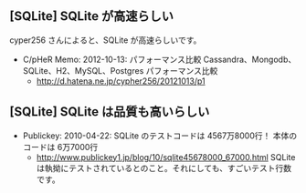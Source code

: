 ## [SQLite] SQLite が高速らしい

cyper256 さんによると、SQLite が高速らしいです。
* C/pHeR Memo: 2012-10-13: パフォーマンス比較 Cassandra、Mongodb、SQLite、H2、MySQL、Postgres パフォーマンス比較
  * http://d.hatena.ne.jp/cypher256/20121013/p1


## [SQLite] SQLite は品質も高いらしい

* Publickey: 2010-04-22: SQLite のテストコードは 4567万8000行！ 本体のコードは 6万7000行
  * http://www.publickey1.jp/blog/10/sqlite45678000_67000.html
SQLite は執拗にテストされているとのこと。それにしても、すごいテスト行数です。

